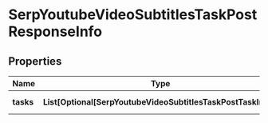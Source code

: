# SerpYoutubeVideoSubtitlesTaskPostResponseInfo


## Properties

| Name | Type | Description | Notes |
|------------ | ------------- | ------------- | -------------|
**tasks** | **List[Optional[SerpYoutubeVideoSubtitlesTaskPostTaskInfo]]** | array of tasks |[optional]|